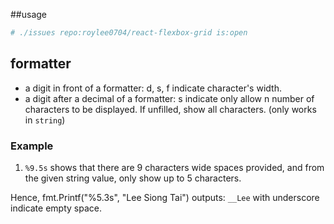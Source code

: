 ##usage


```sh
# ./issues repo:roylee0704/react-flexbox-grid is:open
```

## formatter

- a digit in front of a formatter: d, s, f indicate character's width.
- a digit after a decimal of a formatter: s indicate only allow n number of characters to be displayed. If unfilled, show all characters. (only works in `string`)


### Example
1. `%9.5s`  shows that there are 9 characters wide spaces provided, and from the given string value, only show up to 5 characters.

Hence, fmt.Printf("%5.3s", "Lee Siong Tai") outputs: `__Lee` with underscore indicate empty space.
